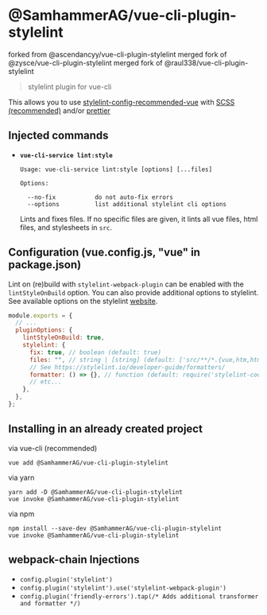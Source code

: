 # @SamhammerAG/vue-cli-plugin-stylelint
forked from @ascendancyy/vue-cli-plugin-stylelint
merged fork of @zysce/vue-cli-plugin-stylelint
merged fork of @raul338/vue-cli-plugin-stylelint


> stylelint plugin for vue-cli

This allows you to use [stylelint-config-recommended-vue](https://github.com/ota-meshi/stylelint-config-recommended-vue)
with [SCSS (recommended)](stylelint-config-recommended-scss) and/or [prettier](https://github.com/prettier/stylelint-prettier#recommended-configuration)

## Injected commands

- **`vue-cli-service lint:style`**

  ```
  Usage: vue-cli-service lint:style [options] [...files]

  Options:

    --no-fix           do not auto-fix errors
    --options          list additional stylelint cli options
  ```

  Lints and fixes files. If no specific files are given, it lints all vue files, html files, and stylesheets in `src`.

## Configuration (vue.config.js, "vue" in package.json)

Lint on (re)build with `stylelint-webpack-plugin` can be enabled with the `lintStyleOnBuild` option. You can also provide additional options to stylelint. See available options on the stylelint [website](https://stylelint.io/user-guide/node-api/#options).

```js
module.exports = {
  // ...
  pluginOptions: {
    lintStyleOnBuild: true,
    stylelint: {
      fix: true, // boolean (default: true)
      files: "", // string | [string] (default: ['src/**/*.{vue,htm,html,css,sss,less,scss}'])
      // See https://stylelint.io/developer-guide/formatters/
      formatter: () => {}, // function (default: require('stylelint-codeframe-formatter'))
      // etc...
    },
  },
};
```

## Installing in an already created project

via vue-cli (recommended)

```
vue add @SamhammerAG/vue-cli-plugin-stylelint
```

via yarn

```
yarn add -D @SamhammerAG/vue-cli-plugin-stylelint
vue invoke @SamhammerAG/vue-cli-plugin-stylelint
```

via npm

```
npm install --save-dev @SamhammerAG/vue-cli-plugin-stylelint
vue invoke @SamhammerAG/vue-cli-plugin-stylelint
```

## webpack-chain Injections

- `config.plugin('stylelint')`
- `config.plugin('stylelint').use('stylelint-webpack-plugin')`
- `config.plugin('friendly-errors').tap(/* Adds additional transformer and formatter */)`

